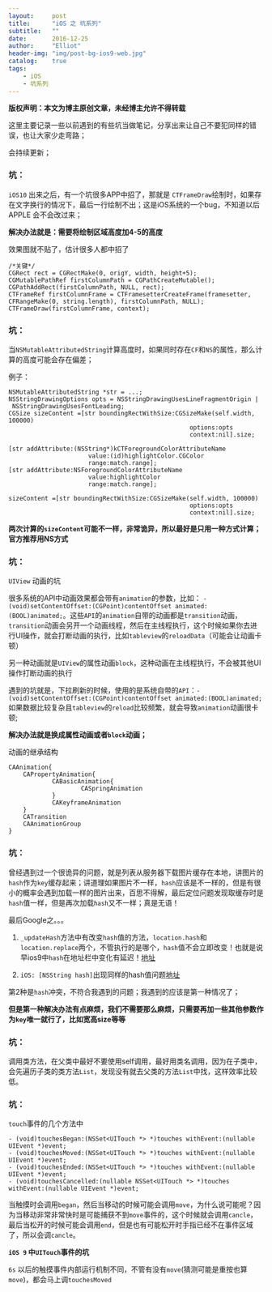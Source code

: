 ```yaml
---
layout:     post
title:      "iOS 之 坑系列"
subtitle:   ""
date:       2016-12-25
author:     "Elliot"
header-img: "img/post-bg-ios9-web.jpg"
catalog:    true
tags:
    - iOS
    - 坑系列
---
```


**版权声明：本文为博主原创文章，未经博主允许不得转载**


这里主要记录一些以前遇到的有些坑当做笔记，分享出来让自己不要犯同样的错误，也让大家少走弯路；

会持续更新；

### 坑：

`iOS10` 出来之后，有一个坑很多APP中招了，那就是 `CTFrameDraw`绘制时，如果存在文字换行的情况下，最后一行绘制不出；这是iOS系统的一个bug，不知道以后 APPLE 会不会改过来；

**解决办法就是：需要将绘制区域高度加4-5的高度**

效果图就不贴了，估计很多人都中招了

```objective_c
/*关键*/
CGRect rect = CGRectMake(0, origY, width, height+5);
CGMutablePathRef firstColumnPath = CGPathCreateMutable();
CGPathAddRect(firstColumnPath, NULL, rect);
CTFrameRef firstColumnFrame = CTFramesetterCreateFrame(framesetter, CFRangeMake(0, string.length), firstColumnPath, NULL);
CTFrameDraw(firstColumnFrame, context);
```

### 坑：

当`NSMutableAttributedString`计算高度时，如果同时存在`CF`和`NS`的属性，那么计算的高度可能会存在偏差；

例子：

```objective_c
NSMutableAttributedString *str = ...;
NSStringDrawingOptions opts = NSStringDrawingUsesLineFragmentOrigin |
 NSStringDrawingUsesFontLeading;
CGSize sizeContent =[str boundingRectWithSize:CGSizeMake(self.width, 100000)
                                                  options:opts
                                                  context:nil].size;

[str addAttribute:(NSString*)kCTForegroundColorAttributeName
                      value:(id)highlightColor.CGColor
                      range:match.range];
[str addAttribute:NSForegroundColorAttributeName
                      value:highlightColor
                      range:match.range];

sizeContent =[str boundingRectWithSize:CGSizeMake(self.width, 100000)
                                                  options:opts
                                                  context:nil].size;
```
**两次计算的`sizeContent`可能不一样，非常诡异，所以最好是只用一种方式计算；官方推荐用NS方式**


### 坑：

`UIView` 动画的坑

很多系统的API中动画效果都会带有`animation`的参数，比如： `- (void)setContentOffset:(CGPoint)contentOffset animated:(BOOL)animated;`。这些`API`的`animation`自带的动画都是`transition`动画，`transition`动画会另开一个动画线程，然后在主线程执行，这个时候如果你去进行UI操作，就会打断动画的执行，比如`tableview`的`reloadData`（可能会让动画卡顿）

另一种动画就是`UIView`的属性动画`block`，这种动画在主线程执行，不会被其他UI操作打断动画的执行

遇到的坑就是，下拉刷新的时候，使用的是系统自带的`API`：`- (void)setContentOffset:(CGPoint)contentOffset animated:(BOOL)animated;`
如果数据比较复杂且`tableview`的`reload`比较频繁，就会导致`animation`动画很卡顿;

**解决办法就是换成属性动画或者`block`动画；**

动画的继承结构
```objective_c
CAAnimation{
    CAPropertyAnimation{
            CABasicAnimation{
                    CASpringAnimation
            }
            CAKeyframeAnimation
    }
    CATransition
    CAAnimationGroup
}
```


### 坑：

曾经遇到过一个很诡异的问题，就是列表从服务器下载图片缓存在本地，讲图片的`hash`作为`key`缓存起来；讲道理如果图片不一样，`hash`应该是不一样的，但是有很小的概率会遇到加载一样的图片出来，百思不得解，最后定位问题发现取缓存时是`hash`值一样，但是再次加载`hash`又不一样；真是无语！

最后Google之。。。

1. `_updateHash`方法中有改变`hash`值的方法，`location.hash`和`location.replace`两个，不管执行的是哪个，`hash`值不会立即改变！也就是说早ios9中`hash`在地址栏中变化有延迟！[地址](http://www.tuicool.com/articles/mQv67j)

2. `iOS: [NSString hash]`出现同样的hash值问题[地址](http://blog.csdn.net/ouyangtianhan/article/details/43672667)

第2种是`hash`冲突，不符合我遇到的问题；我遇到的应该是第一种情况了；

**但是第一种解决办法有点麻烦，我们不需要那么麻烦，只需要再加一些其他参数作为`key`唯一就行了，比如宽高size等等**

### 坑：

调用类方法，在父类中最好不要使用self调用，最好用类名调用，因为在子类中，会先遍历子类的类方法`List`，发现没有就去父类的方法`List`中找，这样效率比较低。


### 坑：

`touch`事件的几个方法中

```objective_c
- (void)touchesBegan:(NSSet<UITouch *> *)touches withEvent:(nullable UIEvent *)event;
- (void)touchesMoved:(NSSet<UITouch *> *)touches withEvent:(nullable UIEvent *)event;
- (void)touchesEnded:(NSSet<UITouch *> *)touches withEvent:(nullable UIEvent *)event;
- (void)touchesCancelled:(nullable NSSet<UITouch *> *)touches withEvent:(nullable UIEvent *)event;
```
当触摸时会调用`began`，然后当移动的时候可能会调用`move`，为什么说可能呢？因为当移动非常非常快时是可能捕获不到`move`事件的，这个时候就会调用`cancle`，最后当松开的时候可能会调用`end`，但是也有可能松开时手指已经不在事件区域了，所以会调`cancle`。

**`iOS 9` 中`UITouch`事件的坑**

`6s` 以后的触摸事件内部运行机制不同，不管有没有`move`(猜测可能是重按也算`move`)，都会马上调`touchesMoved`
